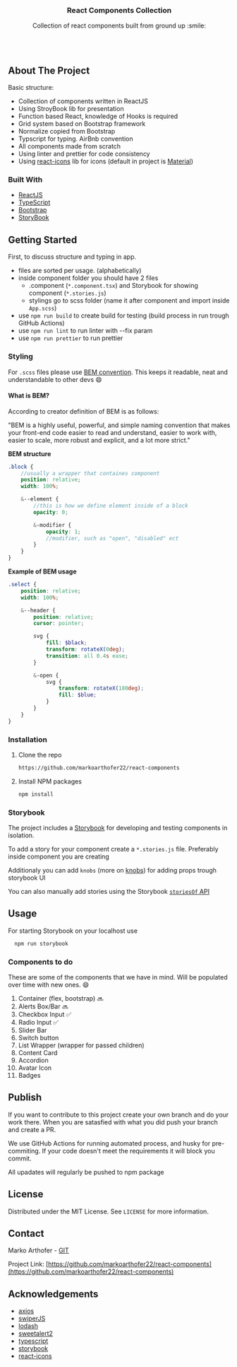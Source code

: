 <br />
<p align="center">
  <h3 align="center">React Components Collection</h3>

  <p align="center">
    Collection of react components built from ground up :smile:
    <br />
    <br />
    <br />
    <br />
  </p>
</p>

<!-- ABOUT THE PROJECT -->

## About The Project

Basic structure:

-   Collection of components written in ReactJS
-   Using StroyBook lib for presentation
-   Function based React, knowledge of Hooks is required
-   Grid system based on Bootstrap framework
-   Normalize copied from Bootstrap
-   Typscript for typing. AirBnb convention
-   All components made from scratch
-   Using linter and prettier for code consistency
-   Using [react-icons](https://react-icons.github.io/react-icons/) lib for icons (default in project is [Material](https://react-icons.github.io/react-icons/icons?name=md))

### Built With

-   [ReactJS](https://reactjs.org/)
-   [TypeScript](https://www.typescriptlang.org/)
-   [Bootstrap](https://getbootstrap.com)
-   [StoryBook](https://storybook.js.org/)

<!-- GETTING STARTED -->

## Getting Started

First, to discuss structure and typing in app.

-   files are sorted per usage. (alphabetically)
-   inside component folder you should have 2 files
    -   .component (`*.component.tsx`) and Storybook for showing component (`*.stories.js`)
    -   stylings go to scss folder (name it after component and import inside `App.scss`)
-   use `npm run build` to create build for testing (build process in run trough GitHub Actions)
-   use `npm run lint` to run linter with --fix param
-   use `npm run prettier` to run prettier

### Styling

For `.scss` files please use [BEM convention](http://getbem.com/). This keeps it readable, neat and understandable to other devs :smile:

#### What is BEM?

According to creator definition of BEM is as follows:

"BEM is a highly useful, powerful, and simple naming convention that makes your front-end code easier to read and understand, easier to work with, easier to scale, more robust and explicit, and a lot more strict."

<b>BEM structure</b>

```scss
.block {
    //usually a wrapper that containes component
    position: relative;
    width: 100%;

    &--element {
        //this is how we define element inside of a block
        opacity: 0;

        &-modifier {
            opacity: 1;
            //modifier, such as "open", "disabled" ect
        }
    }
}
```

<b>Example of BEM usage</b>

```scss
.select {
    position: relative;
    width: 100%;

    &--header {
        position: relative;
        cursor: pointer;

        svg {
            fill: $black;
            transform: rotateX(0deg);
            transition: all 0.4s ease;
        }

        &-open {
            svg {
                transform: rotateX(180deg);
                fill: $blue;
            }
        }
    }
}
```

### Installation

1. Clone the repo
    ```sh
    https://github.com/markoarthofer22/react-components
    ```
2. Install NPM packages
    ```sh
    npm install
    ```

<!-- USAGE EXAMPLES -->

### Storybook

The project includes a [Storybook](https://storybook.js.org/) for developing and testing components in isolation.

To add a story for your component create a `*.stories.js` file. Preferably inside component you are creating

Additionaly you can add `knobs` (more on [knobs](https://storybook.js.org/addons/storybook-addon-knobs-color-options)) for adding props trough storybook UI

You can also manually add stories using the Storybook [`storiesOf` API](https://storybook.js.org/docs/formats/storiesof-api/)

## Usage

For starting Storybook on your localhost use

```sh
  npm run storybook
```

### Components to do

These are some of the components that we have in mind. Will be populated over time with new ones. :smile:

1. Container (flex, bootstrap) :soon:
2. Alerts Box/Bar :soon:
3. Checkbox Input :white_check_mark:
4. Radio Input :white_check_mark:
5. Slider Bar
6. Switch button
7. List Wrapper (wrapper for passed children)
8. Content Card
9. Accordion
10. Avatar Icon
11. Badges

<!-- PUBLISH -->

## Publish

If you want to contribute to this project create your own branch and do your work there. When you are satasfied with what you did push your branch and create a PR.

We use GitHub Actions for running automated process, and husky for pre-commiting. If your code doesn't meet the requirements it will block you commit.

All upadates will regularly be pushed to npm package

<!-- LICENSE -->

## License

Distributed under the MIT License. See `LICENSE` for more information.

<!-- CONTACT -->

## Contact

Marko Arthofer - [GIT](https://github.com/markoarthofer22)

Project Link: [https://github.com/markoarthofer22/react-components](https://github.com/markoarthofer22/react-components)

<!-- ACKNOWLEDGEMENTS -->

## Acknowledgements

-   [axios](https://www.webpagefx.com/tools/emoji-cheat-sheet)
-   [swiperJS](https://swiperjs.com/)
-   [lodash](https://lodash.com/)
-   [sweetalert2](https://sweetalert2.github.io/)
-   [typescript](https://www.typescriptlang.org/)
-   [storybook](https://storybook.js.org/)
-   [react-icons](https://react-icons.github.io/react-icons/)
